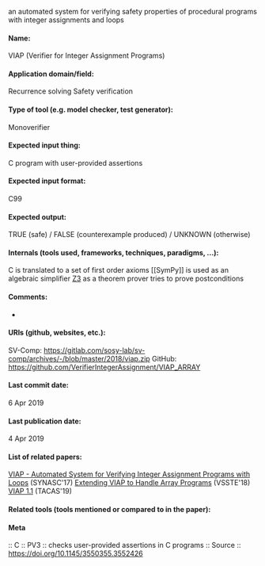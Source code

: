 an automated system for verifying safety properties of procedural programs with integer assignments and loops

#### Name:
VIAP (Verifier for Integer Assignment Programs)

#### Application domain/field:
Recurrence solving
Safety verification

#### Type of tool (e.g. model checker, test generator):
Monoverifier

#### Expected input thing:
C program with user-provided assertions

#### Expected input format:
C99

#### Expected output:
TRUE (safe) / FALSE (counterexample produced) / UNKNOWN (otherwise)

#### Internals (tools used, frameworks, techniques, paradigms, ...):
C is translated to a set of first order axioms
[[SymPy]] is used as an algebraic simplifier
[Z3](Solvers/SMT/Z3.md) as a theorem prover tries to prove postconditions

#### Comments:
-

#### URIs (github, websites, etc.):
SV-Comp: https://gitlab.com/sosy-lab/sv-comp/archives/-/blob/master/2018/viap.zip
GitHub: https://github.com/VerifierIntegerAssignment/VIAP_ARRAY

#### Last commit date:
6 Apr 2019

#### Last publication date:
4 Apr 2019

#### List of related papers:
[VIAP - Automated System for Verifying Integer Assignment Programs with Loops](https://doi.org/10.1109/SYNASC.2017.00032) (SYNASC'17)
[Extending VIAP to Handle Array Programs](https://doi.org/10.1007/978-3-030-03592-1_3) (VSSTE'18)
[VIAP 1.1](https://doi.org/10.1007/978-3-030-17502-3_23) (TACAS'19)

#### Related tools (tools mentioned or compared to in the paper):

#### Meta
:: C
:: PV3 :: checks user-provided assertions in C programs
:: Source :: https://doi.org/10.1145/3550355.3552426
